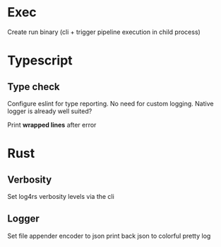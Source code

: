 # Exec

Create run binary (cli + trigger pipeline execution in child process)

# Typescript

## Type check

Configure eslint for type reporting.
No need for custom logging.
Native logger is already well suited?

Print **wrapped lines** after error

# Rust

## Verbosity

Set log4rs verbosity levels via the cli

## Logger

Set file appender encoder to json
print back json to colorful pretty log
